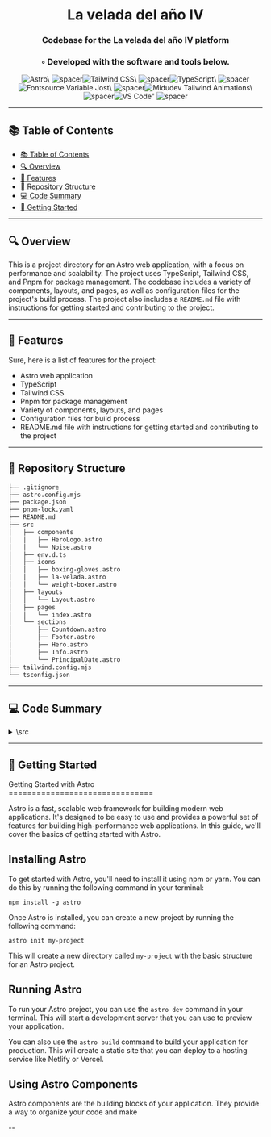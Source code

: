   <div align="center">
  <h1 align="center">La velada del año IV</h1>
  <h3>Codebase for the La velada del año IV platform</h3>
  <h3>◦ Developed with the software and tools below.</h3>
  <p align="center"><img src="https://img.shields.io/badge/-Astro-004E89?logo=Astro&style=for-the-badge" alt='Astro\' />
<img src="https://via.placeholder.com/1/0000/00000000" alt="spacer" /><img src="https://img.shields.io/badge/-Tailwind%20CSS-004E89?logo=Tailwind%20CSS&style=for-the-badge" alt='Tailwind CSS\' />
<img src="https://via.placeholder.com/1/0000/00000000" alt="spacer" /><img src="https://img.shields.io/badge/-TypeScript-004E89?logo=TypeScript&style=for-the-badge" alt='TypeScript\' />
<img src="https://via.placeholder.com/1/0000/00000000" alt="spacer" /><img src="https://img.shields.io/badge/-Fontsource%20Variable%20Jost-004E89?logo=Fontsource%20Variable%20Jost&style=for-the-badge" alt='Fontsource Variable Jost\' />
<img src="https://via.placeholder.com/1/0000/00000000" alt="spacer" /><img src="https://img.shields.io/badge/-Midudev%20Tailwind%20Animations-004E89?logo=Midudev%20Tailwind%20Animations&style=for-the-badge" alt='Midudev Tailwind Animations\' />
<img src="https://via.placeholder.com/1/0000/00000000" alt="spacer" /><img src="https://img.shields.io/badge/-VS%20Code-004E89?logo=VS%20Code&style=for-the-badge" alt='VS Code"' />
<img src="https://via.placeholder.com/1/0000/00000000" alt="spacer" />
  </p>
  </div>
  
  ---
  ## 📚 Table of Contents
  - [📚 Table of Contents](#-table-of-contents)
  - [🔍 Overview](#-overview)
  - [🌟 Features](#-features)
  - [📁 Repository Structure](#-repository-structure)
  - [💻 Code Summary](#-code-summary)
  - [🚀 Getting Started](#-getting-started)
  
  ---
  
  
  ## 🔍 Overview

This is a project directory for an Astro web application, with a focus on performance and scalability. The project uses TypeScript, Tailwind CSS, and Pnpm for package management. The codebase includes a variety of components, layouts, and pages, as well as configuration files for the project's build process. The project also includes a `README.md` file with instructions for getting started and contributing to the project.

---

## 🌟 Features

Sure, here is a list of features for the project:<br>

- Astro web application
- TypeScript
- Tailwind CSS
- Pnpm for package management
- Variety of components, layouts, and pages
- Configuration files for build process
- README.md file with instructions for getting started and contributing to the project

---

## 📁 Repository Structure

```sh
├── .gitignore
├── astro.config.mjs
├── package.json
├── pnpm-lock.yaml
├── README.md
├── src
│   ├── components
│   │   ├── HeroLogo.astro
│   │   └── Noise.astro
│   ├── env.d.ts
│   ├── icons
│   │   ├── boxing-gloves.astro
│   │   ├── la-velada.astro
│   │   └── weight-boxer.astro
│   ├── layouts
│   │   └── Layout.astro
│   ├── pages
│   │   └── index.astro
│   └── sections
│       ├── Countdown.astro
│       ├── Footer.astro
│       ├── Hero.astro
│       ├── Info.astro
│       └── PrincipalDate.astro
├── tailwind.config.mjs
└── tsconfig.json

```

---

## 💻 Code Summary

<details><summary>\src</summary>

| File     | Summary                                                                                                     |
| -------- | ----------------------------------------------------------------------------------------------------------- |
| env.d.ts | The code defines a function that returns the current time in milliseconds using the `astro/client` library. |

</details>

---

## 🚀 Getting Started

Getting Started with Astro<br>===============================

Astro is a fast, scalable web framework for building modern web applications. It's designed to be easy to use and provides a powerful set of features for building high-performance web applications. In this guide, we'll cover the basics of getting started with Astro.

## Installing Astro

To get started with Astro, you'll need to install it using npm or yarn. You can do this by running the following command in your terminal:

```
npm install -g astro
```

Once Astro is installed, you can create a new project by running the following command:

```
astro init my-project
```

This will create a new directory called `my-project` with the basic structure for an Astro project.

## Running Astro

To run your Astro project, you can use the `astro dev` command in your terminal. This will start a development server that you can use to preview your application.

You can also use the `astro build` command to build your application for production. This will create a static site that you can deploy to a hosting service like Netlify or Vercel.

## Using Astro Components

Astro components are the building blocks of your application. They provide a way to organize your code and make

--
